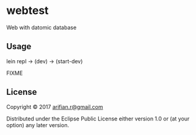 # webtest

Web with datomic database

## Usage

lein repl -> (dev) -> (start-dev)

FIXME

## License

Copyright © 2017 arifian.r@gmail.com

Distributed under the Eclipse Public License either version 1.0 or (at
your option) any later version.
